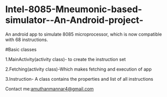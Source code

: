 # Intel-8085-Mneumonic-based-simulator--An-Android-project-
An android app to simulate 8085 microprocessor, which is now compatible with 68 instructions.

#Basic classes

1.MainActivity(activity class)- to create the instruction set

2.Fetching(activity class)-Which makes fetching and execution of app

3.Instruction- A class contains the properties and list of all instructions

Contact me:amuthanmannar4@gmail.com
